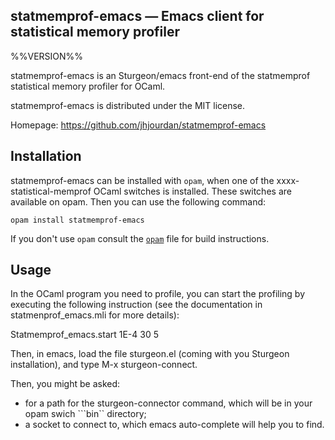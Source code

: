 statmemprof-emacs — Emacs client for statistical memory profiler
-------------------------------------------------------------------------------
%%VERSION%%

statmemprof-emacs is an Sturgeon/emacs front-end of the statmemprof
statistical memory profiler for OCaml.

statmemprof-emacs is distributed under the MIT license.

Homepage: https://github.com/jhjourdan/statmemprof-emacs

## Installation

statmemprof-emacs can be installed with `opam`, when one of the
xxxx-statistical-memprof OCaml switches is installed. These switches
are available on opam. Then you can use the following command:

    opam install statmemprof-emacs

If you don't use `opam` consult the [`opam`](statmemprof-emacs.opam) file for
build instructions.

## Usage

In the OCaml program you need to profile, you can start the profiling
by executing the following instruction (see the documentation in
statmenprof_emacs.mli for more details):

   Statmemprof_emacs.start 1E-4 30 5

Then, in emacs, load the file sturgeon.el (coming with you Sturgeon
installation), and type M-x sturgeon-connect.

Then, you might be asked:
  - for a path for the sturgeon-connector command, which will be in
    your opam swich ```bin`` directory;
  - a socket to connect to, which emacs auto-complete will help you to
    find.
